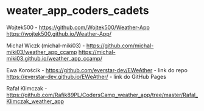 # weater_app_coders_cadets

Wojtek500 - https://github.com/Wojtek500/Weather-App
            https://wojtek500.github.io/Weather-App/
            
Michał Wiczk (michal-miki03) - https://github.com/michal-miki03/weather_app_ccamp
                               https://michal-miki03.github.io/weather_app_ccamp/
                               
Ewa Korościk - https://github.com/everstar-dev/EWeAther - link do repo
               https://everstar-dev.github.io/EWeAther/ - link do GitHub Pages


Rafał Klimczak - https://github.com/Rafik89PL/CodersCamp_weather_app/tree/master/Rafal_Klimczak_weather_app
